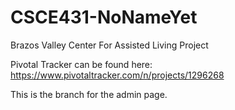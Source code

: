 # CSCE431-NoNameYet

Brazos Valley Center For Assisted Living Project

Pivotal Tracker can be found here: https://www.pivotaltracker.com/n/projects/1296268

This is the branch for the admin page.